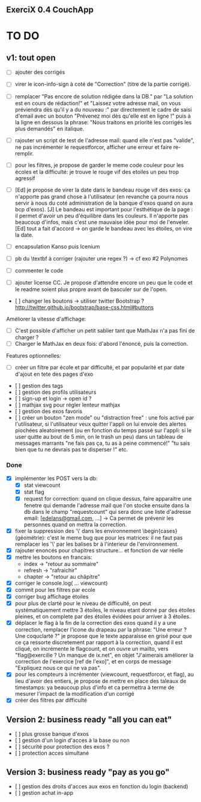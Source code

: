 ## ExerciX 0.4 CouchApp

TO DO 
=====


v1: tout open
-------------
- [ ] ajouter des corrigés

- [ ] virer le icon-info-sign à coté de "Correction" (titre de la partie corrigé).
- [ ] remplacer "Pas encore de solution rédigée dans la DB." par "La solution est en cours de rédaction!" et "Laissez votre adresse mail, on vous préviendra dès qu'il y a du nouveau :" par directement le cadre de saisi d'email avec un bouton "Prévenez moi dès qu'elle est en ligne !" puis à la ligne en dessous la phrase: "Nous traitons en priorité les corrigés les plus demandés" en italique.
- [ ] rajouter un script de test de l'adresse mail: quand elle n'est pas "valide", ne pas incrémenter le requestforcor, afficher une erreur et faire re-remplir.
- [ ] pour les filtres, je propose de garder le meme code couleur pour les écoles et la difficulté: je trouve le rouge vif des etoiles un peu trop agressif
- [ ] [Ed] je propose de virer la date dans le bandeau rouge vif des exos: ça n'apporte pas grand chose à l'utilisateur (en revanche ça pourra nous servir à nous du coté administration de la banque d'exos quand on aura bcp d'exos).
      [J] Le bandeau est important pour l'esthétique de la page : il permet d'avoir un peu d'équilibre dans les couleurs. Il n'apporte pas beaucoup d'infos, mais c'est une mauvaise idée pour moi de l'enveler.
      [Ed] tout a fait d'accord -> on garde le bandeau avec les étoiles, on vire la date. 
- [ ] encapsulation Kanso puis Icenium
- [ ] pb du \textbf à corriger (rajouter une regex ?) -> cf exo #2 Polynomes
- [ ] commenter le code
- [ ] ajouter license CC. Je propose d'attendre encore un peu que le code et le readme soient plus propre avant de basculer sur de l'open.
- [ ] changer les boutons -> utiliser twitter Bootstrap ? http://twitter.github.io/bootstrap/base-css.html#buttons

Améliorer la vitesse d'affichage:
- [ ] C'est possible d'afficher un petit sablier tant que MathJax n'a pas fini de charger ?
- [ ] Charger le MathJax en deux fois: d'abord l'énoncé, puis la correction. 

Features optionnelles:
- [ ] créer un filtre par école et par difficulté, et par popularité et par date d'ajout en tete des pages d'exo
- [ ] gestion des tags
- [ ] gestion des profils utilisateurs 
- [ ] sign-up et login -> open id ?
- [ ] mathjax svg pour régler lenteur mathjax
- [ ] gestion des exos favoris
- [ ] créer un bouton "zen mode" ou "distraction free" : une fois activé par l'utilisateur, si l'utilisateur veux quitter l'appli on lui envoie des alertes piochées aleatoirement (ou en fonction du temps passé sur l'appli: si le user quitte au bout de 5 min, on le trash un peu) dans un tableau de  messages marrants "ne fais pas ça, tu as à peine commencé!" "tu sais bien que tu ne devrais pas te disperser !" etc.  

### Done
- [x] implémenter les POST vers la db:
  - [x] stat viewcount
  - [x] stat flag
  - [x] request for correction: quand on clique dessus, faire apparaitre une fenetre qui demande l'adresse mail que l'on stocke ensuite dans la db dans le champ "requestcount" qui sera donc une liste d'adresse email: [edelans@gmail.com, ...]  -> Ca permet de prévenir les personnes quand on mettra la correction.
- [x] fixer la suppression des '\\' dans les environnement \begin{cases} (géométrie): c'est le meme bug que pour les matrices: il ne faut pas remplacer les '\\' par les balises br à l'interieur de l'environnement.
- [x] rajouter enoncés pour chapitres structure... et fonction de var réelle
- [x] mettre les boutons en francais:
  - index -> "retour au sommaire"
  - refresh -> "rafraichir"
  - chapter -> "retour au châpitre"
- [x] corriger le console.log( ... viewcount)
- [x] commit pour les filtres par ecole
- [x] corriger bug affichage étoiles
- [x] pour plus de clarté pour le niveau de difficulté, on peut systématiquement mettre 3 étoiles, le niveau etant donné par des étoiles pleines, et on complete par des étoiles évidées pour arriver à 3 étoiles. 
- [x] déplacer le flag à la fin de la correction des exos quand il y a une correction, remplacer l'icone du drapeau par la phrase: "Une erreur ? Une coquclarté ?" je propose que le texte apparaisse en grisé pour que ce ça ressorte discretement par rapport à la correction, quand il est cliqué, on incrémente le flagcount, et on ouvre un mailto, vers "flag@exercille ? Un manque de ix.net", en objet "J'aimerais améliorer la correction de l'exercice [ref de l'exo]", et en corps de message "Expliquez nous ce qui ne va pas".
- [x] pour les compteurs à incrémenter (viewcount, requestforcor, et flag), au lieu d'avoir des entiers, je propose de mettre en place des taleaux de timestamps: ya beaucoup plus d'info et ca permettra à terme de mesurer l'impact de la modification d'un corrigé 
- [x] créer des filtres par difficulté

Version 2: business ready "all you can eat"
-------------------------------------------
- [ ] plus grosse banque d'exos
- [ ] gestion d'un login d'acces à la base ou non
- [ ] sécurité pour protection des exos ?
- [ ] protection acces simultané
 

Version 3: business ready "pay as you go"
-----------------------------------------
- [ ] gestion des droits d'acces aux exos en fonction du login (backend)
- [ ] gestion achat in-app
